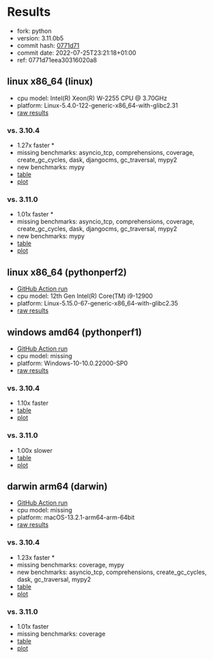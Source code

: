 # Results

- fork: python
- version: 3.11.0b5
- commit hash: [0771d71](https://github.com/python/cpython/commit/0771d71)
- commit date: 2022-07-25T23:21:18+01:00
- ref: 0771d71eea30316020a8

## linux x86_64 (linux)

- cpu model: Intel(R) Xeon(R) W-2255 CPU @ 3.70GHz
- platform: Linux-5.4.0-122-generic-x86_64-with-glibc2.31
- [raw results](bm-20220725-linux-x86_64-python-0771d71eea30316020a8-3.11.0b5-0771d71.json)

### vs. 3.10.4

- 1.27x faster \*
- missing benchmarks: asyncio_tcp, comprehensions, coverage, create_gc_cycles, dask, djangocms, gc_traversal, mypy2
- new benchmarks: mypy
- [table](bm-20220725-linux-x86_64-python-0771d71eea30316020a8-3.11.0b5-0771d71-vs-3.10.4.md)
- [plot](bm-20220725-linux-x86_64-python-0771d71eea30316020a8-3.11.0b5-0771d71-vs-3.10.4.png)

### vs. 3.11.0

- 1.01x faster \*
- missing benchmarks: asyncio_tcp, comprehensions, coverage, create_gc_cycles, dask, djangocms, gc_traversal, mypy2
- new benchmarks: mypy
- [table](bm-20220725-linux-x86_64-python-0771d71eea30316020a8-3.11.0b5-0771d71-vs-3.11.0.md)
- [plot](bm-20220725-linux-x86_64-python-0771d71eea30316020a8-3.11.0b5-0771d71-vs-3.11.0.png)

## linux x86_64 (pythonperf2)

- [GitHub Action run](https://github.com/faster-cpython/benchmarking/actions/runs/4513536218)
- cpu model: 12th Gen Intel(R) Core(TM) i9-12900
- platform: Linux-5.15.0-67-generic-x86_64-with-glibc2.35
- [raw results](bm-20220725-pythonperf2-x86_64-python-0771d71eea30316020a8-3.11.0b5-0771d71.json)

## windows amd64 (pythonperf1)

- [GitHub Action run](https://github.com/faster-cpython/benchmarking/actions/runs/4483411382)
- cpu model: missing
- platform: Windows-10-10.0.22000-SP0
- [raw results](bm-20220725-pythonperf1-amd64-python-0771d71eea30316020a8-3.11.0b5-0771d71.json)

### vs. 3.10.4

- 1.10x faster
- [table](bm-20220725-pythonperf1-amd64-python-0771d71eea30316020a8-3.11.0b5-0771d71-vs-3.10.4.md)
- [plot](bm-20220725-pythonperf1-amd64-python-0771d71eea30316020a8-3.11.0b5-0771d71-vs-3.10.4.png)

### vs. 3.11.0

- 1.00x slower
- [table](bm-20220725-pythonperf1-amd64-python-0771d71eea30316020a8-3.11.0b5-0771d71-vs-3.11.0.md)
- [plot](bm-20220725-pythonperf1-amd64-python-0771d71eea30316020a8-3.11.0b5-0771d71-vs-3.11.0.png)

## darwin arm64 (darwin)

- [GitHub Action run](https://github.com/faster-cpython/benchmarking/actions/runs/4494503968)
- cpu model: missing
- platform: macOS-13.2.1-arm64-arm-64bit
- [raw results](bm-20220725-darwin-arm64-python-0771d71eea30316020a8-3.11.0b5-0771d71.json)

### vs. 3.10.4

- 1.23x faster \*
- missing benchmarks: coverage, mypy
- new benchmarks: asyncio_tcp, comprehensions, create_gc_cycles, dask, gc_traversal, mypy2
- [table](bm-20220725-darwin-arm64-python-0771d71eea30316020a8-3.11.0b5-0771d71-vs-3.10.4.md)
- [plot](bm-20220725-darwin-arm64-python-0771d71eea30316020a8-3.11.0b5-0771d71-vs-3.10.4.png)

### vs. 3.11.0

- 1.01x faster
- missing benchmarks: coverage
- [table](bm-20220725-darwin-arm64-python-0771d71eea30316020a8-3.11.0b5-0771d71-vs-3.11.0.md)
- [plot](bm-20220725-darwin-arm64-python-0771d71eea30316020a8-3.11.0b5-0771d71-vs-3.11.0.png)

